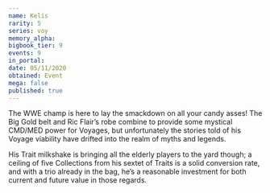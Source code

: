 ```yaml
---
name: Kelis
rarity: 5
series: voy
memory_alpha:
bigbook_tier: 9
events: 9
in_portal:
date: 05/11/2020
obtained: Event
mega: false
published: true
---
```


The WWE champ is here to lay the smackdown on all your candy asses! The Big Gold belt and Ric Flair’s robe combine to provide some mystical CMD/MED power for Voyages, but unfortunately the stories told of his Voyage viability have drifted into the realm of myths and legends.

His Trait milkshake is bringing all the elderly players to the yard though; a ceiling of five Collections from his sextet of Traits is a solid conversion rate, and with a trio already in the bag, he’s a reasonable investment for both current and future value in those regards.
